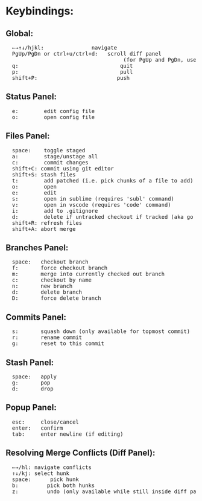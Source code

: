 # Keybindings:

## Global:

<pre>
  <kbd>←</kbd><kbd>→</kbd><kbd>↑</kbd><kbd>↓</kbd>/<kbd>h</kbd><kbd>j</kbd><kbd>k</kbd><kbd>l</kbd>:               navigate
  <kbd>PgUp</kbd>/<kbd>PgDn</kbd> or <kbd>ctrl</kbd>+<kbd>u</kbd>/<kbd>ctrl</kbd>+<kbd>d</kbd>:   scroll diff panel
                                     (for <kbd>PgUp</kbd> and <kbd>PgDn</kbd>, use <kbd>fn</kbd>+<kbd>up</kbd>/<kbd>fn</kbd>+<kbd>down</kbd> on osx)
  <kbd>q</kbd>:                                quit
  <kbd>p</kbd>:                                pull
  <kbd>shift</kbd>+<kbd>P</kbd>:                         push
</pre>

## Status Panel:

<pre>
  <kbd>e</kbd>:        edit config file
  <kbd>o</kbd>:        open config file
</pre>

## Files Panel:

<pre>
  <kbd>space</kbd>:    toggle staged
  <kbd>a</kbd>:        stage/unstage all
  <kbd>c</kbd>:        commit changes
  <kbd>shift</kbd>+<kbd>C</kbd>: commit using git editor
  <kbd>shift</kbd>+<kbd>S</kbd>: stash files
  <kbd>t</kbd>:        add patched (i.e. pick chunks of a file to add)
  <kbd>o</kbd>:        open
  <kbd>e</kbd>:        edit
  <kbd>s</kbd>:        open in sublime (requires 'subl' command)
  <kbd>v</kbd>:        open in vscode (requires 'code' command)
  <kbd>i</kbd>:        add to .gitignore
  <kbd>d</kbd>:        delete if untracked checkout if tracked (aka go away)
  <kbd>shift</kbd>+<kbd>R</kbd>: refresh files
  <kbd>shift</kbd>+<kbd>A</kbd>: abort merge
</pre>

## Branches Panel:

<pre>
  <kbd>space</kbd>:   checkout branch
  <kbd>f</kbd>:       force checkout branch
  <kbd>m</kbd>:       merge into currently checked out branch
  <kbd>c</kbd>:       checkout by name
  <kbd>n</kbd>:       new branch
  <kbd>d</kbd>:       delete branch
  <kbd>D</kbd>:       force delete branch
</pre>

## Commits Panel:

<pre>
  <kbd>s</kbd>:       squash down (only available for topmost commit)
  <kbd>r</kbd>:       rename commit
  <kbd>g</kbd>:       reset to this commit
</pre>

## Stash Panel:

<pre>
  <kbd>space</kbd>:   apply
  <kbd>g</kbd>:       pop
  <kbd>d</kbd>:       drop
</pre>

## Popup Panel:

<pre>
  <kbd>esc</kbd>:     close/cancel
  <kbd>enter</kbd>:   confirm
  <kbd>tab</kbd>:     enter newline (if editing)
</pre>

## Resolving Merge Conflicts (Diff Panel):

<pre>
  <kbd>←</kbd><kbd>→</kbd>/<kbd>h</kbd><kbd>l</kbd>: navigate conflicts
  <kbd>↑</kbd><kbd>↓</kbd>/<kbd>k</kbd><kbd>j</kbd>: select hunk
  <kbd>space</kbd>:      pick hunk
  <kbd>b</kbd>:         pick both hunks
  <kbd>z</kbd>:         undo (only available while still inside diff panel)
</pre>
